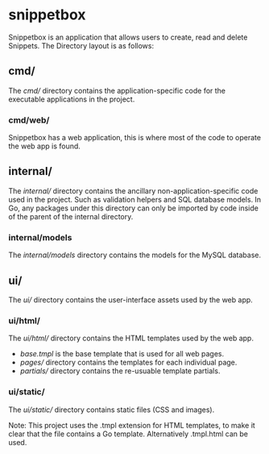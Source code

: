 # snippetbox

Snippetbox is an application that allows users to create, read and delete Snippets.
The Directory layout is as follows:

## cmd/

The *cmd/* directory contains the application-specific code for the executable
applications in the project. 

### cmd/web/

Snippetbox has a web application, this is where most of the code to operate the
web app is found.

## internal/

The *internal/* directory contains the ancillary non-application-specific code
used in the project. Such as validation helpers and SQL database models. In Go,
any packages under this directory can only be imported by code inside of the
parent of the internal directory.

### internal/models

The *internal/models* directory contains the models for the MySQL database.

## ui/

The *ui/* directory contains the user-interface assets used by the web app.

### ui/html/
The *ui/html/* directory contains the HTML templates used by the web app.

- *base.tmpl* is the base template that is used for all web pages.
- *pages/* directory contains the templates for each individual page.
- *partials/* directory contains the re-usuable template partials.

### ui/static/
The *ui/static/* directory contains static files (CSS and images).

Note: This project uses the .tmpl extension for HTML templates, to make it clear
that the file contains a Go template. Alternatively .tmpl.html can be used.
